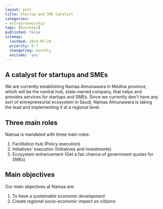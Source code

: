 ```yaml
---
layout: post
title: Startup and SME Catalyst
categories:
- entrepreneurship
tags: [business]
published: false
sitemap:
  lastmod: 2014-05-24
  priority: 0.7
  changefreq: monthly
  exclude: 'yes'
---
```


## A catalyst for startups and SMEs
We are currently establishing Namaa Almunawara in Medina province, which will be the central hub, state-owned company, that helps and provides services for startups and SMEs. Since we currently don't have any sort of entrepreneurial ecosystem in Saudi, Namaa Almunawara is taking the lead and implementing it at a regional level.

## Three main roles

Namaa is mandated with three main roles:

1. Facilitation hub (Policy execution)
2. Initiatives' execution (Initiatives and investments)
3. Ecosystem enhancement (Get a fair chance of government quotas for SMEs)

## Main objectives

Our main objectives at Namaa are:

1. To have a *sustainable economic development*
2. Create *regional socio-economic impact on citizens*


